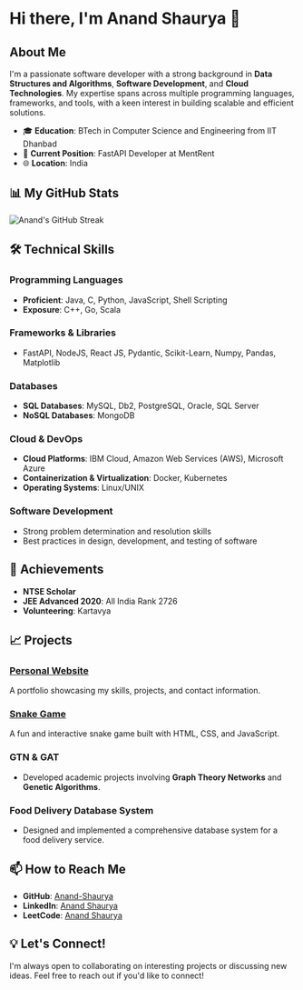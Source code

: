 # Hi there, I'm Anand Shaurya 👋

## About Me

I'm a passionate software developer with a strong background in **Data Structures and Algorithms**, **Software Development**, and **Cloud Technologies**. My expertise spans across multiple programming languages, frameworks, and tools, with a keen interest in building scalable and efficient solutions.

- 🎓 **Education**: BTech in Computer Science and Engineering from IIT Dhanbad
- 💼 **Current Position**: FastAPI Developer at MentRent
- 🌐 **Location**: India


## 📊 My GitHub Stats

![Anand's GitHub Streak](https://github-readme-streak-stats.herokuapp.com/?user=Anand-Shaurya&theme=radical)


## 🛠 Technical Skills

### Programming Languages
- **Proficient**: Java, C, Python, JavaScript, Shell Scripting
- **Exposure**: C++, Go, Scala

### Frameworks & Libraries
- FastAPI, NodeJS, React JS, Pydantic, Scikit-Learn, Numpy, Pandas, Matplotlib

### Databases
- **SQL Databases**: MySQL, Db2, PostgreSQL, Oracle, SQL Server
- **NoSQL Databases**: MongoDB

### Cloud & DevOps
- **Cloud Platforms**: IBM Cloud, Amazon Web Services (AWS), Microsoft Azure
- **Containerization & Virtualization**: Docker, Kubernetes
- **Operating Systems**: Linux/UNIX

### Software Development
- Strong problem determination and resolution skills
- Best practices in design, development, and testing of software

## 🌟 Achievements

- **NTSE Scholar**
- **JEE Advanced 2020**: All India Rank 2726
- **Volunteering**: Kartavya

## 📈 Projects

### [Personal Website](http://anandshaurya.online/)
A portfolio showcasing my skills, projects, and contact information.

### [Snake Game](http://snakegamebyanand.s3-website.ap-south-1.amazonaws.com/)
A fun and interactive snake game built with HTML, CSS, and JavaScript.

### GTN & GAT
- Developed academic projects involving **Graph Theory Networks** and **Genetic Algorithms**.
  
### Food Delivery Database System
- Designed and implemented a comprehensive database system for a food delivery service.

## 📫 How to Reach Me

- **GitHub**: [Anand-Shaurya](https://github.com/Anand-Shaurya)
- **LinkedIn**: [Anand Shaurya](https://www.linkedin.com/in/anand-shaurya-a50676200/)
- **LeetCode**: [Anand Shaurya](https://leetcode.com/u/anand525shaurya/)

## 💡 Let's Connect!

I'm always open to collaborating on interesting projects or discussing new ideas. Feel free to reach out if you'd like to connect!

